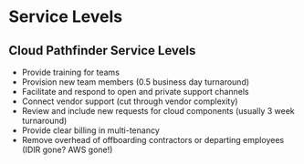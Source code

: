 # Service Levels

## Cloud Pathfinder Service Levels
- Provide training for teams
- Provision new team members (0.5 business day turnaround)
- Facilitate and respond to open and private support channels
- Connect vendor support (cut through vendor complexity)
- Review and include new requests for cloud components (usually 3 week turnaround)
- Provide clear billing in multi-tenancy
- Remove overhead of offboarding contractors or departing employees (IDIR gone? AWS gone!)